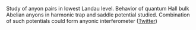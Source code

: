 
Study of anyon pairs in lowest Landau level. Behavior of quantum Hall bulk Abelian anyons in harmonic trap and saddle potential studied. Combination of such potentials could form anyonic interferometer ([Twitter](https://twitter.com/JoshuahHeath/status/1124503936768065536))
